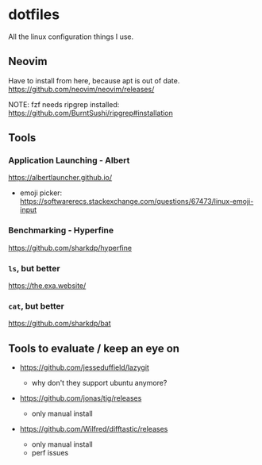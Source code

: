 # dotfiles

All the linux configuration things I use.

## Neovim

Have to install from here, because apt is out of date.
https://github.com/neovim/neovim/releases/

NOTE: fzf needs ripgrep installed: https://github.com/BurntSushi/ripgrep#installation


## Tools

### Application Launching - Albert

https://albertlauncher.github.io/

- emoji picker: https://softwarerecs.stackexchange.com/questions/67473/linux-emoji-input

### Benchmarking - Hyperfine

https://github.com/sharkdp/hyperfine

### `ls`, but better

https://the.exa.website/

### `cat`, but better

https://github.com/sharkdp/bat


## Tools to evaluate / keep an eye on

- https://github.com/jesseduffield/lazygit
  - why don't they support ubuntu anymore?

- https://github.com/jonas/tig/releases
  - only manual install

- https://github.com/Wilfred/difftastic/releases
  - only manual install
  - perf issues
